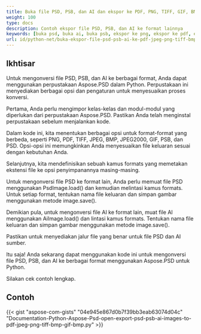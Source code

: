 ```yaml
---
title: Buka file PSD, PSB, dan AI dan ekspor ke PDF, PNG, TIFF, GIF, BMP, JPEG
weight: 100
type: docs
description: Contoh ekspor file PSD, PSB, dan AI ke format lainnya
keywords: [buka psd, buka ai, buka psb, ekspor ke png, ekspor ke pdf, ekspor ke jpeg, ekspor ke tiff, psd api, python, contoh kode]
url: id/python-net/buka-ekspor-file-psd-psb-ai-ke-pdf-jpeg-png-tiff-bmp-gif-bmp/
---
```


## **Ikhtisar**
Untuk mengonversi file PSD, PSB, dan AI ke berbagai format, Anda dapat menggunakan perpustakaan Aspose.PSD dalam Python. Perpustakaan ini menyediakan berbagai opsi dan pengaturan untuk menyesuaikan proses konversi.

Pertama, Anda perlu mengimpor kelas-kelas dan modul-modul yang diperlukan dari perpustakaan Aspose.PSD. Pastikan Anda telah menginstal perpustakaan sebelum menjalankan kode.

Dalam kode ini, kita menentukan berbagai opsi untuk format-format yang berbeda, seperti PNG, PDF, TIFF, JPEG, BMP, JPEG2000, GIF, PSB, dan PSD. Opsi-opsi ini memungkinkan Anda menyesuaikan file keluaran sesuai dengan kebutuhan Anda.

Selanjutnya, kita mendefinisikan sebuah kamus formats yang memetakan ekstensi file ke opsi penyimpanannya masing-masing.

Untuk mengonversi file PSD ke format lain, Anda perlu memuat file PSD menggunakan PsdImage.load() dan kemudian melintasi kamus formats. Untuk setiap format, tentukan nama file keluaran dan simpan gambar menggunakan metode image.save().

Demikian pula, untuk mengonversi file AI ke format lain, muat file AI menggunakan AiImage.load() dan lintasi kamus formats. Tentukan nama file keluaran dan simpan gambar menggunakan metode image.save().

Pastikan untuk menyediakan jalur file yang benar untuk file PSD dan AI sumber.

Itu saja! Anda sekarang dapat menggunakan kode ini untuk mengonversi file PSD, PSB, dan AI ke berbagai format menggunakan Aspose.PSD untuk Python.

Silakan cek contoh lengkap.

## **Contoh**
{{< gist "aspose-com-gists" "04e945e867d0b7f39bb3eab63074d04c" "Documentation-Python-Aspose-Psd-open-export-psd-psb-ai-images-to-pdf-jpeg-png-tiff-bmp-gif-bmp.py" >}}
